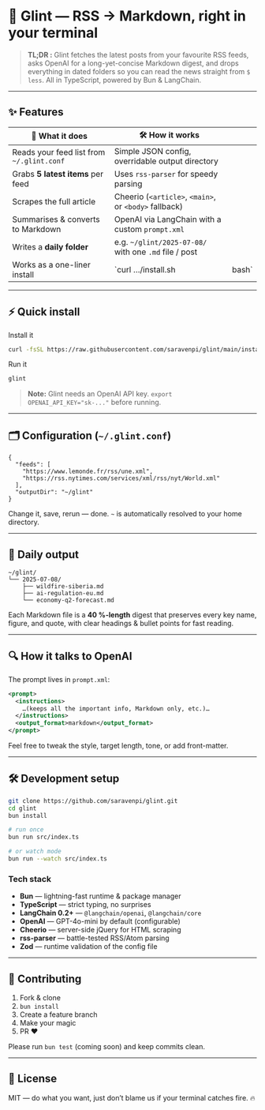 # 🌟 Glint — RSS → Markdown, right in your terminal

> **TL;DR :** Glint fetches the latest posts from your favourite RSS feeds, asks OpenAI for a long-yet-concise Markdown digest, and drops everything in dated folders so you can read the news straight from `$ less`. All in TypeScript, powered by Bun & LangChain.

---

## ✨ Features

| 🚀 What it does                           | 🛠️ How it works                                      |        |
| ----------------------------------------- | ----------------------------------------------------- | ------ |
| Reads your feed list from `~/.glint.conf` | Simple JSON config, overridable output directory      |        |
| Grabs **5 latest items** per feed         | Uses `rss-parser` for speedy parsing                  |        |
| Scrapes the full article                  | Cheerio (`<article>`, `<main>`, or `<body>` fallback) |        |
| Summarises & converts to Markdown         | OpenAI via LangChain with a custom `prompt.xml`       |        |
| Writes a **daily folder**                 | e.g. `~/glint/2025-07-08/` with one `.md` file / post |        |
| Works as a one-liner install              | \`curl …/install.sh                                   | bash\` |

---

## ⚡ Quick install

Install it
```bash
curl -fsSL https://raw.githubusercontent.com/saravenpi/glint/main/install.sh | bash
```

Run it
```bash
glint
```

> **Note:** Glint needs an OpenAI API key.
> `export OPENAI_API_KEY="sk-..."` before running.

---

## 🗂️ Configuration (`~/.glint.conf`)

```jsonc
{
  "feeds": [
    "https://www.lemonde.fr/rss/une.xml",
    "https://rss.nytimes.com/services/xml/rss/nyt/World.xml"
  ],
  "outputDir": "~/glint"
}
```

Change it, save, rerun — done.
`~` is automatically resolved to your home directory.

---

## 📝 Daily output

```
~/glint/
└── 2025-07-08/
    ├── wildfire-siberia.md
    ├── ai-regulation-eu.md
    └── economy-q2-forecast.md
```

Each Markdown file is a **40 %-length** digest that preserves every key name, figure, and quote, with clear headings & bullet points for fast reading.

---

## 🔍 How it talks to OpenAI

The prompt lives in `prompt.xml`:

```xml
<prompt>
  <instructions>
    …(keeps all the important info, Markdown only, etc.)…
  </instructions>
  <output_format>markdown</output_format>
</prompt>
```

Feel free to tweak the style, target length, tone, or add front-matter.

---

## 🛠️ Development setup

```bash
git clone https://github.com/saravenpi/glint.git
cd glint
bun install

# run once
bun run src/index.ts

# or watch mode
bun run --watch src/index.ts
```

### Tech stack

* **Bun** — lightning-fast runtime & package manager
* **TypeScript** — strict typing, no surprises
* **LangChain 0.2+** — `@langchain/openai`, `@langchain/core`
* **OpenAI** — GPT-4o-mini by default (configurable)
* **Cheerio** — server-side jQuery for HTML scraping
* **rss-parser** — battle-tested RSS/Atom parsing
* **Zod** — runtime validation of the config file

---

## 🤝 Contributing

1. Fork & clone
2. `bun install`
3. Create a feature branch
4. Make your magic
5. PR ❤️

Please run `bun test` (coming soon) and keep commits clean.

---

## 📜 License

MIT — do what you want, just don’t blame us if your terminal catches fire. 🔥
